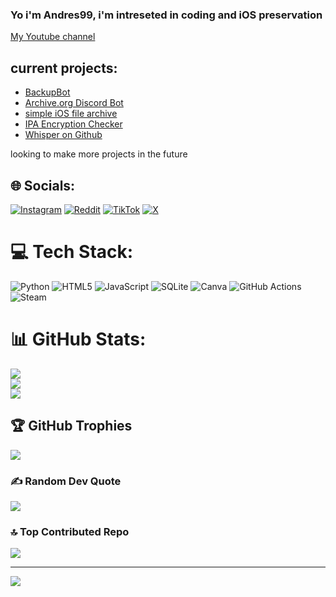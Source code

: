 ### Yo i'm Andres99, i'm intreseted in coding and iOS preservation

[My Youtube channel](https://youtube.com/@andres99.?si=6EqspmELdF9olo4o)

## current projects:
- [BackupBot](https://backupbot.net/)
- [Archive.org Discord Bot](https://github.com/Andres9890/Archive.org-Uploading-Discord-Bot)
- [simple iOS file archive](https://github.com/Andres9890/ipa-archive)
- [IPA Encryption Checker](https://github.com/Andres9890/ipa-encryption-checker)
- [Whisper on Github](https://github.com/Andres9890/Whisper-on-Github)

looking to make more projects in the future


## 🌐 Socials:
[![Instagram](https://img.shields.io/badge/Instagram-%23E4405F.svg?logo=Instagram&logoColor=white)](https://instagram.com/andres9990_) [![Reddit](https://img.shields.io/badge/Reddit-%23FF4500.svg?logo=Reddit&logoColor=white)](https://reddit.com/user/Andres6904) [![TikTok](https://img.shields.io/badge/TikTok-%23000000.svg?logo=TikTok&logoColor=white)](https://tiktok.com/@andres99.real) [![X](https://img.shields.io/badge/X-black.svg?logo=X&logoColor=white)](https://x.com/Andres99980) 

# 💻 Tech Stack:
![Python](https://img.shields.io/badge/python-3670A0?style=for-the-badge&logo=python&logoColor=ffdd54) ![HTML5](https://img.shields.io/badge/html5-%23E34F26.svg?style=for-the-badge&logo=html5&logoColor=white) ![JavaScript](https://img.shields.io/badge/javascript-%23323330.svg?style=for-the-badge&logo=javascript&logoColor=%23F7DF1E) ![SQLite](https://img.shields.io/badge/sqlite-%2307405e.svg?style=for-the-badge&logo=sqlite&logoColor=white) ![Canva](https://img.shields.io/badge/Canva-%2300C4CC.svg?style=for-the-badge&logo=Canva&logoColor=white) ![GitHub Actions](https://img.shields.io/badge/github%20actions-%232671E5.svg?style=for-the-badge&logo=githubactions&logoColor=white) ![Steam](https://img.shields.io/badge/steam-%23000000.svg?style=for-the-badge&logo=steam&logoColor=white)
# 📊 GitHub Stats:
![](https://github-readme-stats.vercel.app/api?username=Andres9890&theme=dark&hide_border=false&include_all_commits=false&count_private=false)<br/>
![](https://nirzak-streak-stats.vercel.app/?user=Andres9890&theme=dark&hide_border=false)<br/>
![](https://github-readme-stats.vercel.app/api/top-langs/?username=Andres9890&theme=dark&hide_border=false&include_all_commits=false&count_private=false&layout=compact)

## 🏆 GitHub Trophies
![](https://github-profile-trophy.vercel.app/?username=Andres9890&theme=radical&no-frame=false&no-bg=true&margin-w=4)

### ✍️ Random Dev Quote
![](https://quotes-github-readme.vercel.app/api?type=horizontal&theme=radical)

### 🔝 Top Contributed Repo
![](https://github-contributor-stats.vercel.app/api?username=Andres9890&limit=5&theme=dark&combine_all_yearly_contributions=true)

---
[![](https://visitcount.itsvg.in/api?id=Andres9890&icon=0&color=0)](https://visitcount.itsvg.in)

<!-- Proudly created with GPRM ( https://gprm.itsvg.in ) -->
